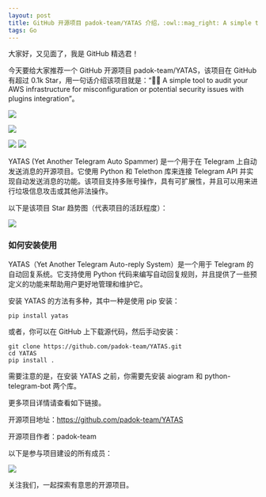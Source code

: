```yaml
---
layout: post
title: GitHub 开源项目 padok-team/YATAS 介绍，:owl::mag_right: A simple tool to audit your AWS infrastructure for misconfiguration or potential security issues with plugins integration
tags: Go
---
```


大家好，又见面了，我是 GitHub 精选君！

今天要给大家推荐一个 GitHub 开源项目 padok-team/YATAS，该项目在 GitHub 有超过 0.1k Star，用一句话介绍该项目就是：“:owl::mag_right: A simple tool to audit your AWS infrastructure for misconfiguration or potential security issues with plugins integration”。

![](https://raw.githubusercontent.com/padok-team/YATAS/master/docs/auditory.png)

![](https://raw.githubusercontent.com/padok-team/YATAS/master/docs/demo.gif)

![](https://raw.githubusercontent.com/padok-team/YATAS/master/./docs/demo.png)
![](https://raw.githubusercontent.com/padok-team/YATAS/master/./docs/details.png)

YATAS (Yet Another Telegram Auto Spammer) 是一个用于在 Telegram 上自动发送消息的开源项目。它使用 Python 和 Telethon 库来连接 Telegram API 并实现自动发送消息的功能。该项目支持多账号操作，具有可扩展性，并且可以用来进行垃圾信息攻击或其他非法操作。


以下是该项目 Star 趋势图（代表项目的活跃程度）：

![](https://api.star-history.com/svg?repos=padok-team/YATAS&type=Timeline)

### 如何安装使用

YATAS（Yet Another Telegram Auto-reply System）是一个用于 Telegram 的自动回复系统。它支持使用 Python 代码来编写自动回复规则，并且提供了一些预定义的功能来帮助用户更好地管理和维护它。

安装 YATAS 的方法有多种，其中一种是使用 pip 安装：

```
pip install yatas
```

或者，你可以在 GitHub 上下载源代码，然后手动安装：

```
git clone https://github.com/padok-team/YATAS.git
cd YATAS
pip install .
```

需要注意的是，在安装 YATAS 之前，你需要先安装 aiogram 和 python-telegram-bot 两个库。


更多项目详情请查看如下链接。

开源项目地址：https://github.com/padok-team/YATAS 

开源项目作者：padok-team

以下是参与项目建设的所有成员：

![](https://contrib.rocks/image?repo=padok-team/YATAS)



关注我们，一起探索有意思的开源项目。

